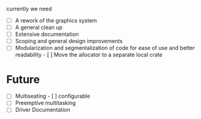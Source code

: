 currently we need
- [ ] A rework of the graphics system
- [ ] A general clean up
- [ ] Extensive documentation
- [ ] Scoping and general design improvements
- [ ] Modularization and segmentalization of code for ease of use and better readability
      - [ ] Move the allocator to a separate local crate

# Future
- [ ] Multiseating
      - [ ] configurable
- [ ] Preemptive multitasking
- [ ] Driver Documentation
